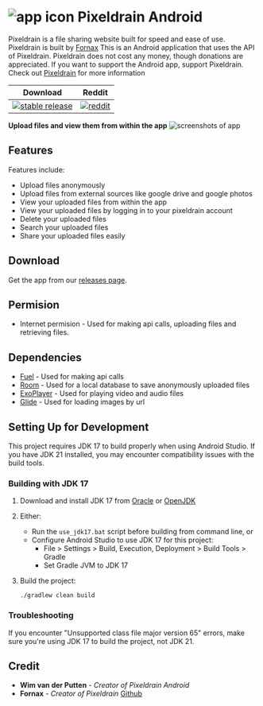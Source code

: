 # ![app icon](https://raw.githubusercontent.com/wimvdputten/Pixeldrain_android/master/app/src/main/res/mipmap-hdpi/ic_launcher_round.png) Pixeldrain Android

Pixeldrain is a file sharing website built for speed and ease of use.
Pixeldrain is built by [Fornax](https://twitter.com/Fornax96)
This is an Android application that uses the API of Pixeldrain.
Pixeldrain does not cost any money, though donations are appreciated.
If you want to support the Android app, support Pixeldrain.
Check out [Pixeldrain](https://pixeldrain.com/) for more information

| Download | Reddit |
|-------|-------|
| [![stable release](https://img.shields.io/github/downloads-pre/wimvdputten/Pixeldrain_android/latest/total)](https://github.com/wimvdputten/Pixeldrain_android/releases) | [![reddit](https://img.shields.io/reddit/subreddit-subscribers/pixeldrain?style=flat)](http://reddit.com/r/pixeldrain)  |

**Upload files and view them from within the app**
![screenshots of app](https://raw.githubusercontent.com/wimvdputten/Pixeldrain_android/master/.github/app_screenshot.png)

## Features

Features include:
* Upload files anonymously
* Upload files from external sources like google drive and google photos
* View your uploaded files from within the app
* View your uploaded files by logging in to your pixeldrain account
* Delete your uploaded files
* Search your uploaded files
* Share your uploaded files easily

## Download

Get the app from our [releases page](https://github.com/wimvdputten/Pixeldrain_android/releases).

## Permision
* Internet permision - Used for making api calls, uploading files and retrieving files.

## Dependencies

* [Fuel](https://github.com/kittinunf/fuel) - Used for making api calls
* [Room](https://developer.android.com/jetpack/androidx/releases/room) - Used for a local database to save anonymously uploaded files
* [ExoPlayer](https://github.com/google/ExoPlayer) - Used for playing video and audio files
* [Glide](https://github.com/bumptech/glide) - Used for loading images by url

## Setting Up for Development

This project requires JDK 17 to build properly when using Android Studio. If you have JDK 21 installed, you may encounter compatibility issues with the build tools.

### Building with JDK 17

1. Download and install JDK 17 from [Oracle](https://www.oracle.com/java/technologies/javase/jdk17-archive-downloads.html) or [OpenJDK](https://jdk.java.net/archive/)

2. Either:
   - Run the `use_jdk17.bat` script before building from command line, or
   - Configure Android Studio to use JDK 17 for this project:
     - File > Settings > Build, Execution, Deployment > Build Tools > Gradle
     - Set Gradle JVM to JDK 17

3. Build the project:
   ```
   ./gradlew clean build
   ```

### Troubleshooting

If you encounter "Unsupported class file major version 65" errors, make sure you're using JDK 17 to build the project, not JDK 21.

## Credit

* **Wim van der Putten** - *Creator of Pixeldrain Android*
* **Fornax** - *Creator of Pixeldrain* [Github](https://github.com/Fornax96)

